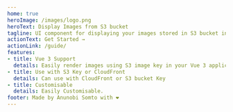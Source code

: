 ```yaml
---
home: true
heroImage: /images/logo.png
heroText: Display Images from S3 bucket
tagline: UI component for displaying your images stored in S3 bucket in your Vue 3 application
actionText: Get Started →
actionLink: /guide/
features:
- title: Vue 3 Support
  details: Easily render images using S3 image key in your Vue 3 application.
- title: Use with S3 Key or CloudFront
  details: Can use with CloudFront or S3 bucket Key
- title: Customisable
  details: Easily Customisable.
footer: Made by Anunobi Somto with ❤️
---
```


 

